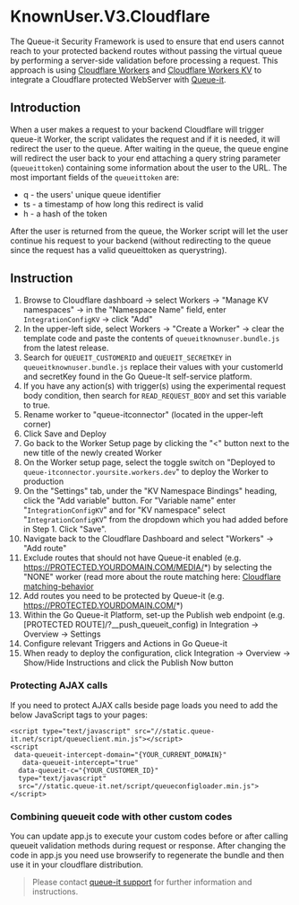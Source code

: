 # KnownUser.V3.Cloudflare
The Queue-it Security Framework is used to ensure that end users cannot reach to your protected backend routes without passing the virtual queue by performing a server-side validation before processing a request. This approach is using [Cloudflare Workers](https://developers.cloudflare.com/workers/) and [Cloudflare Workers KV](https://developers.cloudflare.com/workers/kv/) to integrate a Cloudflare protected WebServer with [Queue-it](https://queue-it.com/). 

## Introduction
When a user makes a request to your backend Cloudflare will trigger queue-it Worker, the  script validates the request and if it is needed, it will redirect the user to the queue. After waiting in the queue, the queue engine will redirect the user back to your end attaching a query string parameter (`queueittoken`) containing some information about the user to the URL.
The most important fields of the `queueittoken` are:

- q - the users' unique queue identifier
- ts - a timestamp of how long this redirect is valid
- h - a hash of the token

After the user is returned from the queue, the Worker script will let the user continue his request to your backend (without redirecting to the queue since the request has a valid queueittoken as querystring).

## Instruction
1. Browse to Cloudflare dashboard -> select Workers -> "Manage KV namespaces" -> in the "Namespace Name" field, enter `IntegrationConfigKV` -> click "Add"
2. In the upper-left side, select Workers -> "Create a Worker" -> clear the template code and paste the contents of `queueitknownuser.bundle.js` from the latest release.
3. Search for `QUEUEIT_CUSTOMERID` and `QUEUEIT_SECRETKEY` in `queueitknownuser.bundle.js` replace their values with your customerId and secretKey found in the Go Queue-It self-service platform. 
4. If you have any action(s) with trigger(s) using the experimental request body condition, then search for `READ_REQUEST_BODY` and set this variable to true.
5. Rename worker to "queue-itconnector" (located in the upper-left corner)
6. Click Save and Deploy
7. Go back to the Worker Setup page by clicking the "<" button next to the new title of the newly created Worker 
8. On the Worker setup page, select the toggle switch on "Deployed to `queue-itconnector.yoursite.workers.dev`" to deploy the Worker to production
9. On the "Settings" tab, under the "KV Namespace Bindings" heading, click the "Add variable" button. For "Variable name" enter "`IntegrationConfigKV`" and for "KV namespace" select "`IntegrationConfigKV`" from the dropdown which you had added before in Step 1. Click "Save".
10. Navigate back to the Cloudflare Dashboard and select "Workers" -> "Add route"
11. Exclude routes that should not have Queue-it enabled (e.g. https://PROTECTED.YOURDOMAIN.COM/MEDIA/*) by selecting the "NONE" worker (read more about the route matching here: [Cloudflare matching-behavior](https://developers.cloudflare.com/workers/about/routes/#matching-behavior)
12. Add routes you need to be protected by Queue-it (e.g. https://PROTECTED.YOURDOMAIN.COM/*)
13. Within the Go Queue-it Platform, set-up the Publish web endpoint (e.g. [PROTECTED ROUTE]/?__push_queueit_config) in Integration -> Overview -> Settings
14. Configure relevant Triggers and Actions in Go Queue-it
15. When ready to deploy the configuration, click Integration -> Overview -> Show/Hide Instructions and click the Publish Now button


### Protecting AJAX calls
If you need to protect AJAX calls beside page loads you need to add the below JavaScript tags to your pages:
```
<script type="text/javascript" src="//static.queue-it.net/script/queueclient.min.js"></script>
<script
 data-queueit-intercept-domain="{YOUR_CURRENT_DOMAIN}"
   data-queueit-intercept="true"
  data-queueit-c="{YOUR_CUSTOMER_ID}"
  type="text/javascript"
  src="//static.queue-it.net/script/queueconfigloader.min.js">
</script>
```
### Combining queueit code with other custom codes
You can update app.js to execute your custom codes before or after calling queueit validation methods during request or response.
After changing the code in app.js you need use browserify to regenerate the bundle and then use it in your cloudflare distribution. 

>Please contact [queue-it support](https://support.queue-it.com/hc/en-us) for further information and instructions.
 
